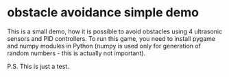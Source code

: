 # obstacle avoidance simple demo

This is a small demo, how it is possible to avoid obstacles using 4 ultrasonic sensors and PID controllers.
To run this game, you need to install pygame and numpy modules in Python (numpy is used only for generation of random numbers - this is actually not important).

P.S. This is just a test.

